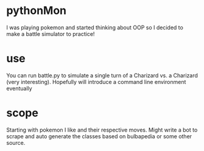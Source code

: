 # pythonMon
I was playing pokemon and started thinking about OOP so I decided to make a battle simulator to practice!

# use
You can run battle.py to simulate a single turn of a Charizard vs. a Charizard (very interesting). Hopefully will introduce a command line environment eventually

# scope
Starting with pokemon I like and their respective moves. Might write a bot to scrape and auto generate the classes based on bulbapedia or some other source.
